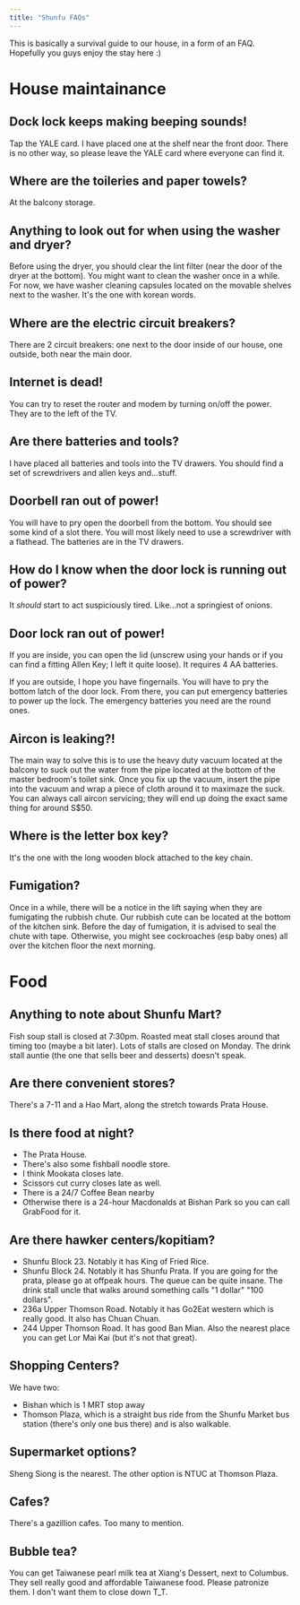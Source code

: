 ```yaml
---
title: "Shunfu FAQs"
---
```

This is basically a survival guide to our house, in a form of an FAQ.
Hopefully you guys enjoy the stay here :) 

# House maintainance

## Dock lock keeps making beeping sounds!

Tap the YALE card. I have placed one at the shelf near the front door.
There is no other way, so please leave the YALE card where everyone can find it.

## Where are the toileries and paper towels?

At the balcony storage. 

## Anything to look out for when using the washer and dryer?

Before using the dryer, you should clear the lint filter (near the door of the dryer at the bottom). 
You might want to clean the washer once in a while. 
For now, we have washer cleaning capsules located on the movable shelves next to the washer. 
It's the one with korean words.

## Where are the electric circuit breakers?

There are 2 circuit breakers: one next to the door inside of our house, one outside, both near the main door. 

## Internet is dead!

You can try to reset the router and modem by turning on/off the power.
They are to the left of the TV.

## Are there batteries and tools?

I have placed all batteries and tools into the TV drawers. 
You should find a set of screwdrivers and allen keys and...stuff.

## Doorbell ran out of power!

You will have to pry open the doorbell from the bottom. 
You should see some kind of a slot there.
You will most likely need to use a screwdriver with a flathead.
The batteries are in the TV drawers.

## How do I know when the door lock is running out of power?

It *should* start to act suspiciously tired.
Like...not a springiest of onions. 

## Door lock ran out of power!

If you are inside, you can open the lid (unscrew using your hands or if you can find a fitting Allen Key; I left it quite loose). It requires 4 AA batteries.

If you are outside, I hope you have fingernails.
You will have to pry the bottom latch of the door lock. 
From there, you can put emergency batteries to power up the lock.
The emergency batteries you need are the round ones.


## Aircon is leaking?!

The main way to solve this is to use the heavy duty vacuum located at the balcony to suck out the water from the pipe located at the bottom of the master bedroom's toilet sink.
Once you fix up the vacuum, insert the pipe into the vacuum and wrap a piece of cloth around it to maximaze the suck.
You can always call aircon servicing; they will end up doing the exact same thing for around S$50.

## Where is the letter box key?

It's the one with the long wooden block attached to the key chain.

## Fumigation?

Once in a while, there will be a notice in the lift saying when they are fumigating the rubbish chute. 
Our rubbish cute can be located at the bottom of the kitchen sink.
Before the day of fumigation, it is advised to seal the chute with tape.
Otherwise, you might see cockroaches (esp baby ones) all over the kitchen floor the next morning.

# Food

## Anything to note about Shunfu Mart?

Fish soup stall is closed at 7:30pm.
Roasted meat stall closes around that timing too (maybe a bit later).
Lots of stalls are closed on Monday. 
The drink stall auntie (the one that sells beer and desserts) doesn't speak. 

## Are there convenient stores?

There's a 7-11 and a Hao Mart, along the stretch towards Prata House.

## Is there food at night?

- The Prata House. 
- There's also some fishball noodle store.
- I think Mookata closes late.
- Scissors cut curry closes late as well.
- There is a 24/7 Coffee Bean nearby
- Otherwise there is a 24-hour Macdonalds at Bishan Park so you can call GrabFood for it.

## Are there hawker centers/kopitiam?

- Shunfu Block 23. Notably it has King of Fried Rice. 
- Shunfu Block 24. Notably it has Shunfu Prata. If you are going for the prata, please go at offpeak hours. The queue can be quite insane. The drink stall uncle that walks around something calls "1 dollar" "100 dollars".
- 236a Upper Thomson Road. Notably it has Go2Eat western which is really good. It also has Chuan Chuan.
- 244 Upper Thomson Road. It has good Ban Mian. Also the nearest place you can get Lor Mai Kai (but it's not that great).

## Shopping Centers?

We have two: 

- Bishan which is 1 MRT stop away
- Thomson Plaza, which is a straight bus ride from the Shunfu Market bus station (there's only one bus there) and is also walkable.

## Supermarket options?
Sheng Siong is the nearest. The other option is NTUC at Thomson Plaza.

## Cafes?
There's a gazillion cafes. Too many to mention.

## Bubble tea?
You can get Taiwanese pearl milk tea at Xiang's Dessert, next to Columbus. 
They sell really good and affordable Taiwanese food.
Please patronize them.
I don't want them to close down T_T.



